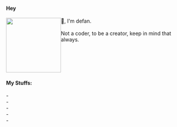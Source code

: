 #### Hey

<div style="display: flex;">
    <img width="150" height="150" src="https://media0.giphy.com/media/W6cFOWWVIrvBOVf5b4/200w.webp"/>
    <div>
        👋, I'm defan.
        <br />
        <br />
        Not a coder, to be a creator, keep in mind that always.
    </div>
</div>

#### My Stuffs: 

<div>
    <div>
        - 
        <br/>
        - 
        <br/>
        - 
        <br/>
        - 
        <br/>
        - 
    </div>
    <img align="right" alt="" src="https://klxxcdn.oss-cn-hangzhou.aliyuncs.com/histudy/hrm/media/100/17.svg"/>
</div>
